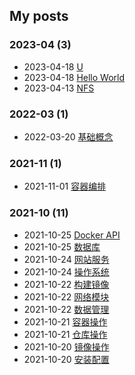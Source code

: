 ## My posts  
### **2023-04** (3)  
- 2023-04-18 [U](https://x2b.net/16406/)  
- 2023-04-18 [Hello World](https://x2b.net/16107/)  
- 2023-04-13 [NFS](https://x2b.net/19048/)  
  
  
### **2022-03** (1)  
- 2022-03-20 [基础概念](https://x2b.net/19629/)  
  
  
### **2021-11** (1)  
- 2021-11-01 [容器编排](https://x2b.net/1645/)  
  
  
### **2021-10** (11)  
- 2021-10-25 [Docker API](https://x2b.net/54519/)  
- 2021-10-25 [数据库](https://x2b.net/63480/)  
- 2021-10-24 [网站服务](https://x2b.net/36112/)  
- 2021-10-24 [操作系统](https://x2b.net/1165/)  
- 2021-10-22 [构建镜像](https://x2b.net/28413/)  
- 2021-10-22 [网络模块](https://x2b.net/13102/)  
- 2021-10-22 [数据管理](https://x2b.net/7899/)  
- 2021-10-21 [容器操作](https://x2b.net/583/)  
- 2021-10-21 [仓库操作](https://x2b.net/19190/)  
- 2021-10-20 [镜像操作](https://x2b.net/16210/)  
- 2021-10-20 [安装配置](https://x2b.net/61253/)  
  
